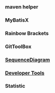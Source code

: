 ### maven helper

### MyBatisX

### Rainbow Brackets

### GitToolBox

### [SequenceDiagram](./detail/5.SequenceDiagram.md)

### [Developer Tools](./detail/6.Developer%20Tools.md)

### Statistic
